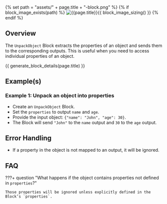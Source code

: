 {% set path = "assets/" + page.title + "-block.png" %}
{% if block_image_exists(path) %}
![{{page.title}}]({{path}}){{ block_image_sizing() }}
{% endif %}

## Overview
The `UnpackObject` Block extracts the properties of an object and sends them to the corresponding outputs. This is useful when you need to access individual properties of an object.

{{ generate_block_details(page.title) }}

## Example(s)

### Example 1: Unpack an object into properties
- Create an `UnpackObject` Block.
- Set the `properties` to output `name` and `age`.
- Provide the input object: `{"name": "John", "age": 30}`.
- The Block will send `"John"` to the `name` output and `30` to the `age` output.

## Error Handling
- If a property in the object is not mapped to an output, it will be ignored.

## FAQ

???+ question "What happens if the object contains properties not defined in `properties`?"

    Those properties will be ignored unless explicitly defined in the Block’s `properties`.

